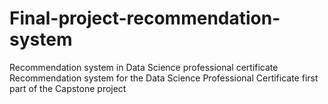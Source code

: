 # Final-project-recommendation-system
Recommendation system in Data Science professional certificate
Recommendation system for the Data Science Professional Certificate first part of the Capstone project
